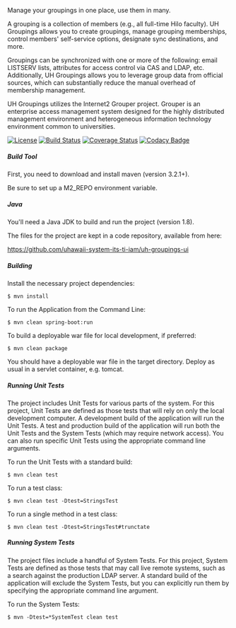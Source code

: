 Manage your groupings in one place, use them in many.

A grouping is a collection of members (e.g., all full-time Hilo faculty). UH Groupings allows you to create groupings, manage grouping memberships, control members' self-service options, designate sync destinations, and more.

Groupings can be synchronized with one or more of the following: email LISTSERV lists, attributes for access control via CAS and LDAP, etc. Additionally, UH Groupings allows you to leverage group data from official sources, which can substantially reduce the manual overhead of membership management.

UH Groupings utilizes the Internet2 Grouper project.  Grouper is an enterprise access management system designed for the highly distributed management environment and heterogeneous information technology environment common to universities.

[![License](https://img.shields.io/hexpm/l/plug.svg)](https://github.com/apereo/cas/blob/master/LICENSE)
[![Build Status](https://travis-ci.org/uhawaii-system-its-ti-iam/uh-groupings-ui.png?branch=master)](https://travis-ci.org/uhawaii-system-its-ti-iam/uh-groupings-ui)
[![Coverage Status](https://coveralls.io/repos/github/uhawaii-system-its-ti-iam/uh-groupings-ui/badge.svg?branch=master)](https://coveralls.io/github/uhawaii-system-its-ti-iam/uh-groupings-ui?branch=master)
[![Codacy Badge](https://api.codacy.com/project/badge/Grade/69274196397f4587b88b0ecce5856d0a)](https://www.codacy.com/app/mhodgesatuh/uhgroupings?utm_source=github.com&amp;utm_medium=referral&amp;utm_content=uhawaii-system-its-ti-iam/uhgroupings&amp;utm_campaign=Badge_Grade)
##### Build Tool
First, you need to download and install maven (version 3.2.1+).

Be sure to set up a M2_REPO environment variable.

##### Java
You'll need a Java JDK to build and run the project (version 1.8).

The files for the project are kept in a code repository,
available from here:

https://github.com/uhawaii-system-its-ti-iam/uh-groupings-ui

##### Building
Install the necessary project dependencies:

    $ mvn install

To run the Application from the Command Line:

    $ mvn clean spring-boot:run

To build a deployable war file for local development, if preferred:

    $ mvn clean package

You should have a deployable war file in the target directory.
Deploy as usual in a servlet container, e.g. tomcat.

##### Running Unit Tests
The project includes Unit Tests for various parts of the system.
For this project, Unit Tests are defined as those tests that will
rely on only the local development computer.
A development build of the application will run the Unit Tests.
A test and production build of the application will run both the
Unit Tests and the System Tests (which may require network access).
You can also run specific Unit Tests using the appropriate command
line arguments.

To run the Unit Tests with a standard build:

    $ mvn clean test

To run a test class:

    $ mvn clean test -Dtest=StringsTest

To run a single method in a test class:

    $ mvn clean test -Dtest=StringsTest#trunctate

##### Running System Tests
The project files include a handful of System Tests.
For this project, System Tests are defined as those tests that may
call live remote systems, such as a search against the production
LDAP server. A standard build of the application will exclude the
System Tests, but you can explicitly run them by specifying the
appropriate command line argument.

To run the System Tests:

    $ mvn -Dtest=*SystemTest clean test
